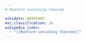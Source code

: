 ```yaml
---
# Mumford vanishing theorem

wikidata: Q6935403
msc_classification: 14
wikipedia_links:
  - "[[Mumford vanishing theorem]]"
---
```

